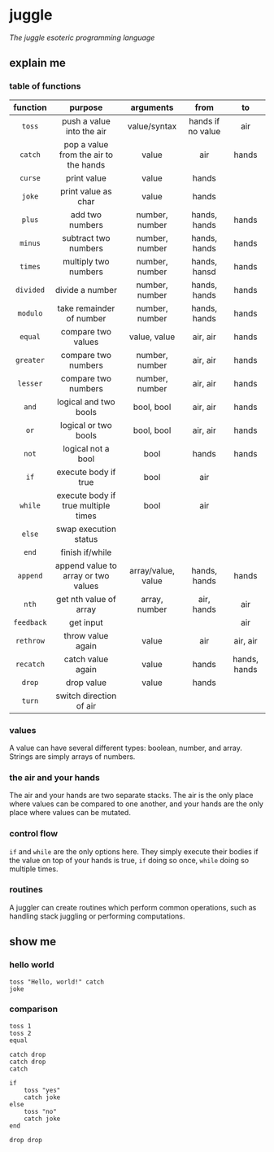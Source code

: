 # juggle

*The juggle esoteric programming language*

## explain me

### table of functions

|  function  |                purpose                |      arguments     |        from       |      to      |
|:----------:|:-------------------------------------:|:------------------:|:-----------------:|:------------:|
| `toss`     | push a value into the air             | value/syntax       | hands if no value | air          |
| `catch`    | pop a value from the air to the hands | value              | air               | hands        |
| `curse`    | print value                           | value              | hands             |              |
| `joke`     | print value as char                   | value              | hands             |              |
| `plus`     | add two numbers                       | number, number     | hands, hands      | hands        |
| `minus`    | subtract two numbers                  | number, number     | hands, hands      | hands        |
| `times`    | multiply two numbers                  | number, number     | hands, hansd      | hands        |
| `divided`  | divide a number                       | number, number     | hands, hands      | hands        |
| `modulo`   | take remainder of number              | number, number     | hands, hands      | hands        |
| `equal`    | compare two values                    | value, value       | air, air          | hands        |
| `greater`  | compare two numbers                   | number, number     | air, air          | hands        |
| `lesser`   | compare two numbers                   | number, number     | air, air          | hands        |
| `and`      | logical and two bools                 | bool, bool         | air, air          | hands        |
| `or`       | logical or two bools                  | bool, bool         | air, air          | hands        |
| `not`      | logical not a bool                    | bool               | hands             | hands        |
| `if`       | execute body if true                  | bool               | air               |              |
| `while`    | execute body if true multiple times   | bool               | air               |              |
| `else`     | swap execution status                 |                    |                   |              |
| `end`      | finish if/while                       |                    |                   |              |
| `append`   | append value to array or two values   | array/value, value | hands, hands      | hands        |
| `nth`      | get nth value of array                | array, number      | air, hands        | air          |
| `feedback` | get input                             |                    |                   | air          |
| `rethrow`  | throw value again                     | value              | air               | air, air     |
| `recatch`  | catch value again                     | value              | hands             | hands, hands |
| `drop`     | drop value                            | value              | hands             |              |
| `turn`     | switch direction of air               |                    |                   |              |

### values

A value can have several different types: boolean, number, and array. Strings
are simply arrays of numbers.

### the air and your hands

The air and your hands are two separate stacks. The air is the only place where
values can be compared to one another, and your hands are the only place where
values can be mutated.

### control flow

`if` and `while` are the only options here. They simply execute their bodies if
the value on top of your hands is true, `if` doing so once, `while` doing so
multiple times.

### routines

A juggler can create routines which perform common operations, such as handling
stack juggling or performing computations.

## show me

### hello world

```
toss "Hello, world!" catch
joke
```

### comparison

```
toss 1
toss 2
equal

catch drop
catch drop
catch

if
    toss "yes"
    catch joke
else
    toss "no"
    catch joke
end

drop drop
```

